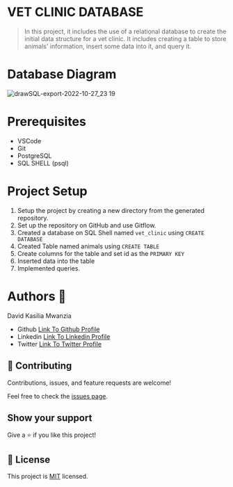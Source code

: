 # VET CLINIC DATABASE

> In this project, it includes the use of a relational database to create the initial data structure for a vet clinic. It includes creating a table to store animals' information, insert some data into it, and query it. 

# Database Diagram

![drawSQL-export-2022-10-27_23 19](https://user-images.githubusercontent.com/83514256/198390530-44e57f3b-8b55-4e70-b0ad-267b9bc29a0d.png)

# Prerequisites
<ul>
<li>VSCode</li>
<li>Git</li>
<li>PostgreSQL</li>
<li>SQL SHELL (psql)</li>
</ul>

# Project Setup
1. Setup the project by creating a new directory from the generated repository.
2. Set up the repository on GitHub and use Gitflow.
3. Created a database on SQL Shell named `vet_clinic` using `CREATE DATABASE`
4. Created Table named animals using `CREATE TABLE`
5. Create columns for the table and set id as the `PRIMARY KEY`
6. Inserted data into the table
7. Implemented queries.


# Authors  	:bookmark_tabs:
David Kasilia Mwanzia
<ul>
<li>Github <a href="https://github.com/David-Kasilia">Link To Github Profile</a></li>
<li>Linkedin <a href="https://www.linkedin.com/in/david-kasilia-846241211/">Link To Linkedin Profile</a></li>
<li>Twitter <a href="https://twitter.com/DavidKasilia">Link To Twitter Profile</a></li>
</ul>

## 🤝 Contributing

Contributions, issues, and feature requests are welcome!

Feel free to check the [issues page](../../issues/).

## Show your support

Give a ⭐️ if you like this project!

## 📝 License

This project is [MIT](./MIT.md) licensed.
